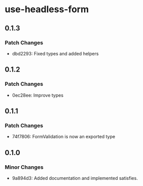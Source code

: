 # use-headless-form

## 0.1.3

### Patch Changes

- dbd2293: Fixed types and added helpers

## 0.1.2

### Patch Changes

- 0ec28ee: Improve types

## 0.1.1

### Patch Changes

- 74f7806: FormValidation is now an exported type

## 0.1.0

### Minor Changes

- 9a894d3: Added documentation and implemented satisfies.
